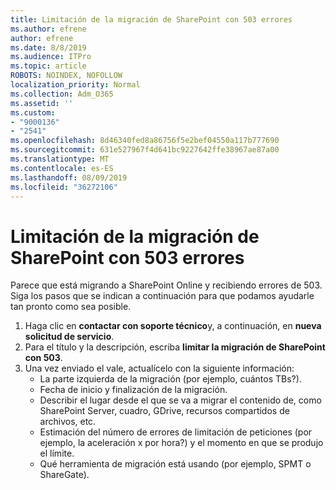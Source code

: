 ```yaml
---
title: Limitación de la migración de SharePoint con 503 errores
ms.author: efrene
author: efrene
ms.date: 8/8/2019
ms.audience: ITPro
ms.topic: article
ROBOTS: NOINDEX, NOFOLLOW
localization_priority: Normal
ms.collection: Adm_O365
ms.assetid: ''
ms.custom:
- "9000136"
- "2541"
ms.openlocfilehash: 8d46340fed8a86756f5e2bef04550a117b777690
ms.sourcegitcommit: 631e527967f4d641bc9227642ffe38967ae87a00
ms.translationtype: MT
ms.contentlocale: es-ES
ms.lasthandoff: 08/09/2019
ms.locfileid: "36272106"
---
```

# <a name="sharepoint-migration-throttling-with-503-errors"></a>Limitación de la migración de SharePoint con 503 errores

Parece que está migrando a SharePoint Online y recibiendo errores de 503. Siga los pasos que se indican a continuación para que podamos ayudarle tan pronto como sea posible. 

1. Haga clic en **contactar con soporte técnico**y, a continuación, en **nueva solicitud de servicio**.
2. Para el título y la descripción, escriba **limitar la migración de SharePoint con 503**.
3. Una vez enviado el vale, actualícelo con la siguiente información:
    - La parte izquierda de la migración (por ejemplo, cuántos TBs?).
    - Fecha de inicio y finalización de la migración.
    - Describir el lugar desde el que se va a migrar el contenido de, como SharePoint Server, cuadro, GDrive, recursos compartidos de archivos, etc.
    - Estimación del número de errores de limitación de peticiones (por ejemplo, la aceleración x por hora?) y el momento en que se produjo el límite.
    - Qué herramienta de migración está usando (por ejemplo, SPMT o ShareGate).


